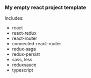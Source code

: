 ### My empty react project template

Includes:
* react
* react-redux
* react-router
* connected-react-router
* redux-saga
* redux-persist
* sass, less
* reduxsauce
* typescript
